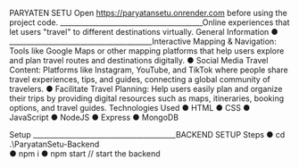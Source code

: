 PARYATEN SETU
Open https://paryatansetu.onrender.com before using the project code.
________________________________________Online experiences that let users "travel" to different destinations virtually.
General Information
●	________________________________________Interactive Mapping & Navigation: Tools like Google Maps or other mapping platforms that help users explore and plan travel routes and destinations digitally.
●	Social Media Travel Content: Platforms like Instagram, YouTube, and TikTok where people share travel experiences, tips, and guides, connecting a global community of travelers.
●	Facilitate Travel Planning: Help users easily plan and organize their trips by providing digital resources such as maps, itineraries, booking options, and travel guides.
Technologies Used
●	HTML
●	CSS
●	JavaScript
●	NodeJS
●	Express
●	MongoDB

Setup
________________________________________BACKEND SETUP
Steps
●	cd .\ParyatanSetu-Backend\
●	npm i
●	npm start // start the backend

